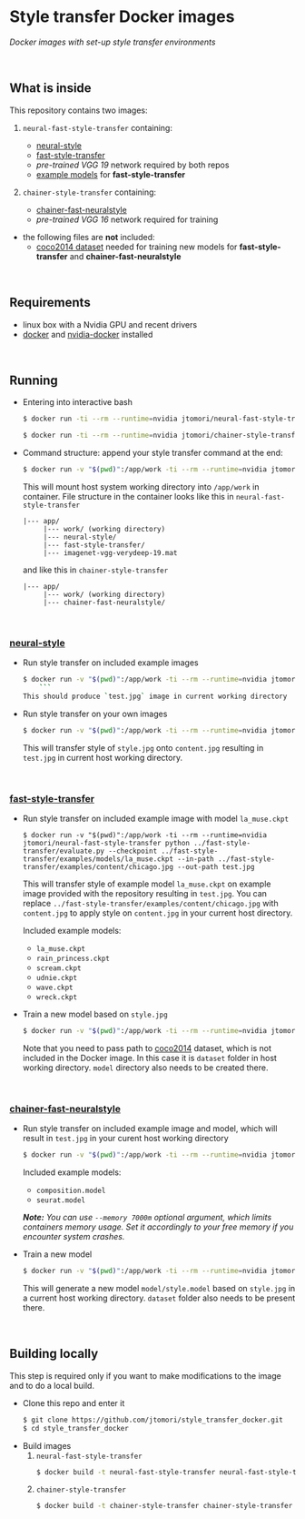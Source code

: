 # Style transfer Docker images
*Docker images with set-up style transfer environments*

<br>

## What is inside
This repository contains two images:

1. `neural-fast-style-transfer` containing:
    * [neural-style](https://github.com/anishathalye/neural-style)
    * [fast-style-transfer](https://github.com/lengstrom/fast-style-transfer)
    * *pre-trained VGG 19* network required by both repos
    * [example models](https://drive.google.com/drive/folders/0B9jhaT37ydSyRk9UX0wwX3BpMzQ) for **fast-style-transfer**

2. `chainer-style-transfer` containing:
    * [chainer-fast-neuralstyle](https://github.com/yusuketomoto/chainer-fast-neuralstyle/tree/resize-conv)
    * *pre-trained VGG 16* network required for training

* the following files are **not** included:
    * [coco2014 dataset](http://msvocds.blob.core.windows.net/coco2014/train2014.zip) needed for training new models for **fast-style-transfer** and **chainer-fast-neuralstyle**

<br>

## Requirements
* linux box with a Nvidia GPU and recent drivers
* [docker](https://docs.docker.com/install/linux/docker-ce/ubuntu/) and [nvidia-docker](https://github.com/nvidia/nvidia-docker/wiki/Installation-(version-2.0)) installed

<br>

## Running
* Entering into interactive bash
    ```bash
    $ docker run -ti --rm --runtime=nvidia jtomori/neural-fast-style-transfer bash
    ```
    ```bash
    $ docker run -ti --rm --runtime=nvidia jtomori/chainer-style-transfer bash
    ```


* Command structure: append your style transfer command at the end:
    ```bash
    $ docker run -v "$(pwd)":/app/work -ti --rm --runtime=nvidia jtomori/neural-fast-style-transfer [your command here]
    ```
    This will mount host system working directory into `/app/work` in container. File structure in the container looks like this in `neural-fast-style-transfer`
    ```
    |--- app/
         |--- work/ (working directory)
         |--- neural-style/
         |--- fast-style-transfer/
         |--- imagenet-vgg-verydeep-19.mat
    ```
    and like this in `chainer-style-transfer`
    ```
    |--- app/
         |--- work/ (working directory)
         |--- chainer-fast-neuralstyle/
    ```

<br>

### [neural-style](https://github.com/anishathalye/neural-style)
* Run style transfer on included example images
    ```bash
    $ docker run -v "$(pwd)":/app/work -ti --rm --runtime=nvidia jtomori/neural-fast-style-transfer python ../neural-style/neural_style.py --network ../imagenet-vgg-verydeep-19.mat --content ../neural-style/examples/1-content.jpg --styles ../neural-style/examples/1-style.jpg --output test.jpg --iterations 10
        ```
    This should produce `test.jpg` image in current working directory

* Run style transfer on your own images
    ```bash
    $ docker run -v "$(pwd)":/app/work -ti --rm --runtime=nvidia jtomori/neural-fast-style-transfer python ../neural-style/neural_style.py --network ../imagenet-vgg-verydeep-19.mat --content content.jpg --styles style.jpg --output test.jpg --iterations 10
    ```
    This will transfer style of `style.jpg` onto `content.jpg` resulting in `test.jpg` in current host working directory.

<br>


### [fast-style-transfer](https://github.com/lengstrom/fast-style-transfer)
* Run style transfer on included example image with model `la_muse.ckpt`
    ```
    $ docker run -v "$(pwd)":/app/work -ti --rm --runtime=nvidia jtomori/neural-fast-style-transfer python ../fast-style-transfer/evaluate.py --checkpoint ../fast-style-transfer/examples/models/la_muse.ckpt --in-path ../fast-style-transfer/examples/content/chicago.jpg --out-path test.jpg
    ```
    This will transfer style of example model `la_muse.ckpt` on example image provided with the repository resulting in `test.jpg`. You can replace `../fast-style-transfer/examples/content/chicago.jpg` with `content.jpg` to apply style on `content.jpg` in your current host directory.

    Included example models:
    * `la_muse.ckpt`
    * `rain_princess.ckpt`
    * `scream.ckpt`
    * `udnie.ckpt`
    * `wave.ckpt`
    * `wreck.ckpt`
    
* Train a new model based on `style.jpg`
    ```bash
    $ docker run -v "$(pwd)":/app/work -ti --rm --runtime=nvidia jtomori/neural-fast-style-transfer python ../fast-style-transfer/style.py --vgg-path ../imagenet-vgg-verydeep-19.mat --style style.jpg --checkpoint-dir model --train-path dataset
    ```
    Note that you need to pass path to [coco2014](http://msvocds.blob.core.windows.net/coco2014/train2014.zip) dataset, which is not included in the Docker image. In this case it is `dataset` folder in host working directory. `model` directory also needs to be created there.

<br>

### [chainer-fast-neuralstyle](https://github.com/yusuketomoto/chainer-fast-neuralstyle/tree/resize-conv)

* Run style transfer on included example image and model, which will result in `test.jpg` in your curent host working directory
    ```bash
    $ docker run -v "$(pwd)":/app/work -ti --rm --runtime=nvidia jtomori/chainer-style-transfer python3 ../chainer-fast-neuralstyle/generate.py ../chainer-fast-neuralstyle/sample_images/tubingen.jpg -m ../chainer-fast-neuralstyle/models/composition.model -o test.jpg -g 0
    ```
        
    Included example models:
    * `composition.model`
    * `seurat.model`
        
    ***Note:** You can use `--memory 7000m` optional argument, which limits containers memory usage. Set it accordingly to your free memory if you encounter system crashes.*
    
* Train a new model
    ```bash
    $ docker run -v "$(pwd)":/app/work -ti --rm --runtime=nvidia jtomori/chainer-style-transfer python3 ../chainer-fast-neuralstyle/train.py --vggmodel ../chainer-fast-neuralstyle/vgg16.model --dataset dataset/ --style_image style.jpg --output model/style -g 0
    ```
    This will generate a new model `model/style.model` based on `style.jpg` in a current host working directory. `dataset` folder also needs to be present there.

<br>

## Building locally
This step is required only if you want to make modifications to the image and to do a local build.
* Clone this repo and enter it
    ```bash
    $ git clone https://github.com/jtomori/style_transfer_docker.git
    $ cd style_transfer_docker
    ```
* Build images
    1. `neural-fast-style-transfer`
        ```bash
        $ docker build -t neural-fast-style-transfer neural-fast-style-transfer
        ```
    2. `chainer-style-transfer`
        ```bash
        $ docker build -t chainer-style-transfer chainer-style-transfer
        ```
